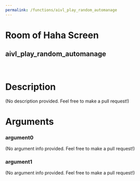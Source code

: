 ```yaml
---
permalink: /functions/aivl_play_random_automanage
---
```

# Room of Haha Screen  
## aivl_play_random_automanage  
&nbsp;  
# Description  
(No description provided. Feel free to make a pull request!) 
&nbsp;  
# Arguments
### argument0
(No argument info provided. Feel free to make a pull request!)
&nbsp;  
### argument1
(No argument info provided. Feel free to make a pull request!)
&nbsp;  


